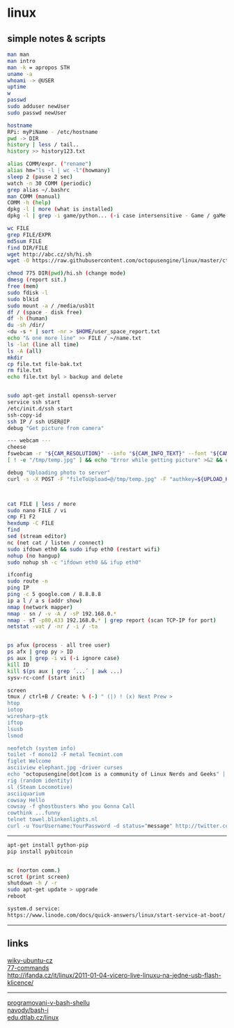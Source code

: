 # linux

## simple notes & scripts

```bash
man man
man intro
man -k = apropos STH
uname -a
whoami -> @USER
uptime
w
passwd
sudo adduser newUser
sudo passwd newUser

hostname
RPi: myPiName - /etc/hostname
pwd -> DIR
history | less / tail..
history >> history123.txt

alias COMM/expr. ("rename")
alias hm="ls -l | wc -l"(howmany)
sleep 2 (pause 2 sec)
watch -n 30 COMM (periodic)
grep alias ~/.bashrc
man COMM (manual)
COMM -h (help)
dpkg -l | more (what is installed)
dpkg -l | grep -i game/python... (-i case intersensitive - Game / gaMe..)

wc FILE
grep FILE/EXPR
md5sum FILE
find DIR/FILE
wget http://abc.cz/sh/hi.sh
wget -O https://raw.githubusercontent.com/octopusengine/linux/master/ct/btc.sh

chmod 775 DIR(pwd)/hi.sh (change mode)
dmesg (report sit.)
free (mem)
sudo fdisk -l
sudo blkid
sudo mount -a / /media/usb1t
df / (space - disk free)
df -h (human)
du -sh /dir/
<du -s * | sort -nr > $HOME/user_space_report.txt
echo "& one more line" >> FILE / ~/name.txt
ls -lat (line all time)
ls -A (all)
mkdir
cp file.txt file-bak.txt
rm file.txt
echo file.txt byl > backup and delete


sudo apt-get install openssh-server
service ssh start
/etc/init.d/ssh start
ssh-copy-id
ssh IP / ssh USER@IP
debug "Get picture from camera"

--- webcam ---
cheese
fswebcam -r "${CAM_RESOLUTION}" --info "${CAM_INFO_TEXT}" --font "${CAM_FONT}" --banner-colour "${CAM_BANNER_COLOUR}" --text-colour<br /> ${CAM_TEXT_COLOUR} --line-colour ${CAM_LINE_COLOUR} /tmp/temp.jpg
[ ! -e "/tmp/temp.jpg" ] && echo "Error while getting picture" >&2 && exit 1

debug "Uploading photo to server"
curl -s -X POST -F "fileToUpload=@/tmp/temp.jpg" -F "authkey=${UPLOAD_KEY}" -F "submit=1" ${UPLOAD_CURL_EXTRA_PARAMS} "${UPLOAD_URL}" > /dev/null



cat FILE | less / more
sudo nano FILE / vi
cmp F1 F2
hexdump -C FILE
find
sed (stream editor)
nc (net cat / listen / connect)
sudo ifdown eth0 && sudo ifup eth0 (restart wifi)
nohup (no hangup)
sudo nohup sh -c "ifdown eth0 && ifup eth0"

ifconfig
sudo route -n
ping IP
ping -c 5 google.com / 8.8.8.8
ip a l / a s (addr show)
nmap (network mapper)
nmap - sn / -v -A / -sP 192.168.0.*
nmap - sT -p80,433 192.168.0.* | grep report (scan TCP-IP for port)
netstat -vat / -nr / -i / -ta


ps afux (process - all tree user)
ps afx | grep py > ID
ps aux | grep -i vi (-i ignore case)
kill ID
kill $(ps aux | grep ´...´ | awk ...)
sysv-rc-conf (start init)

screen
tmux / ctrl+B / Create: % (-) " (|) ! (x) Next Prew >
htop
iotop
wiresharp-gtk
iftop
lsusb
lsmod

neofetch (system info)
toilet -f mono12 -F metal Tecmint.com
figlet Welcome
asciiview elephant.jpg -driver curses 
echo "octopusengine[dot]com is a community of Linux Nerds and Geeks" | pv -qL 10
rig (random identity)
sl (Steam Locomotive)
asciiquarium
cowsay Hello
cowsay -f ghostbusters Who you Gonna Call
cowthink ...funny
telnet towel.blinkenlights.nl
curl -u YourUsername:YourPassword -d status="message" http://twitter.com/statuses/update.xml
```

---


```bash
apt-get install python-pip
pip install pybitcoin


mc (norton comm.)
scrot (print screen)
shutdown -h / -r
sudo apt-get update > upgrade
reboot

system.d service:
https://www.linode.com/docs/quick-answers/linux/start-service-at-boot/
```

---

## links

<a href=http://wiki.ubuntu.cz/z%C3%A1kladn%C3%AD_p%C5%99%C3%ADkazy>wiky-ubuntu-cz</a><br />
<a href=http://searchdatacenter.techtarget.com/tutorial/77-Linux-commands-and-utilities-youll-actually-use>77-commands</a><br />
http://ifanda.cz/it/linux/2011-01-04-vicero-live-linuxu-na-jedne-usb-flash-klicence/

<hr />

<a href=http://www.root.cz/clanky/programovani-v-bash-shellu/>programovani-v-bash-shellu</a><br />
<a href=http://www.abclinuxu.cz/clanky/navody/bash-i>navody/bash-i</a><br />
<a href=https://edu.dtlab.cz/linux/>edu.dtlab.cz/linux</a><br />


